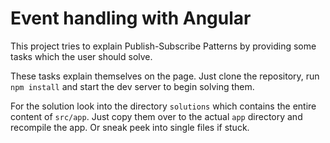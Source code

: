# Event handling with Angular

This project tries to explain Publish-Subscribe Patterns by providing some tasks which the user should solve.

These tasks explain themselves on the page. Just clone the repository, run ``npm install`` and start the
dev server to begin solving them.

For the solution look into the directory ``solutions`` which contains the entire content of ``src/app``.
Just copy them over to the actual ``app`` directory and recompile the app. Or sneak peek into single files
if stuck.
